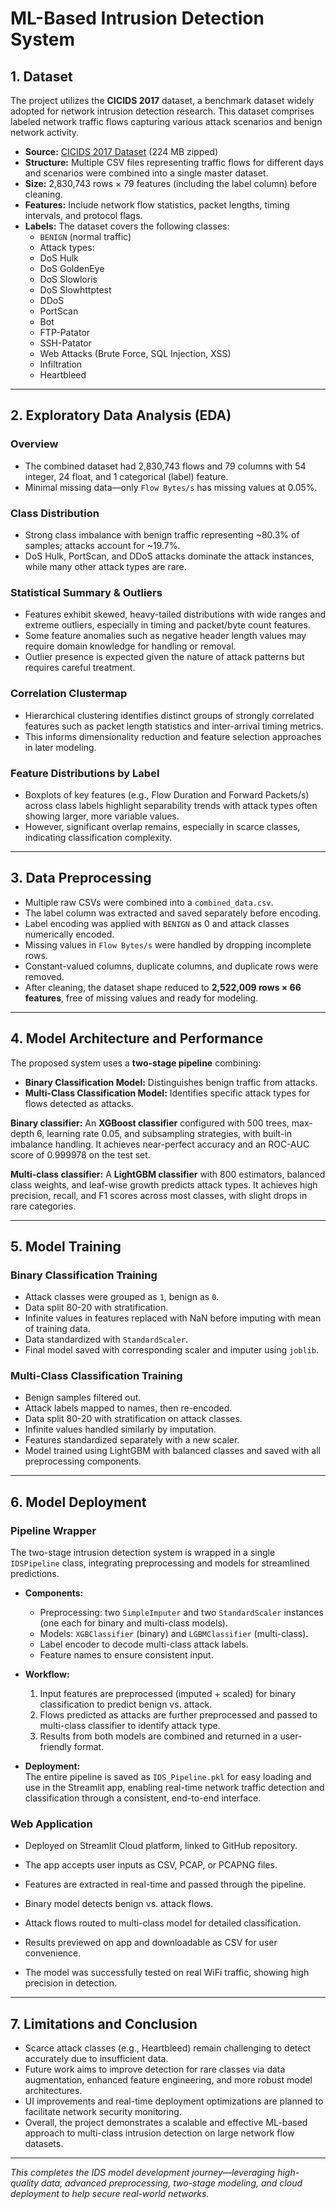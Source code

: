 # ML-Based Intrusion Detection System

## 1. Dataset

The project utilizes the **CICIDS 2017** dataset, a benchmark dataset widely adopted for network intrusion detection research. This dataset comprises labeled network traffic flows capturing various attack scenarios and benign network activity.

- **Source:** [CICIDS 2017 Dataset](http://cicresearch.ca/CICDataset/CIC-IDS-2017/Dataset/CIC-IDS-2017/CSVs/MachineLearningCSV.zip) (224 MB zipped)
- **Structure:** Multiple CSV files representing traffic flows for different days and scenarios were combined into a single master dataset.
- **Size:** 2,830,743 rows × 79 features (including the label column) before cleaning.
- **Features:** Include network flow statistics, packet lengths, timing intervals, and protocol flags.
- **Labels:** The dataset covers the following classes:
  - `BENIGN` (normal traffic)
  -  Attack types:
    - DoS Hulk
    - DoS GoldenEye
    - DoS Slowloris
    - DoS Slowhttptest
    - DDoS
    - PortScan
    - Bot
    - FTP-Patator
    - SSH-Patator
    - Web Attacks (Brute Force, SQL Injection, XSS)
    - Infiltration
    - Heartbleed

***

## 2. Exploratory Data Analysis (EDA)

### Overview

- The combined dataset had 2,830,743 flows and 79 columns with 54 integer, 24 float, and 1 categorical (label) feature.
- Minimal missing data—only `Flow Bytes/s` has missing values at 0.05%.

### Class Distribution

- Strong class imbalance with benign traffic representing ~80.3% of samples; attacks account for ~19.7%.
- DoS Hulk, PortScan, and DDoS attacks dominate the attack instances, while many other attack types are rare.

### Statistical Summary & Outliers

- Features exhibit skewed, heavy-tailed distributions with wide ranges and extreme outliers, especially in timing and packet/byte count features.
- Some feature anomalies such as negative header length values may require domain knowledge for handling or removal.
- Outlier presence is expected given the nature of attack patterns but requires careful treatment.

### Correlation Clustermap

- Hierarchical clustering identifies distinct groups of strongly correlated features such as packet length statistics and inter-arrival timing metrics.
- This informs dimensionality reduction and feature selection approaches in later modeling.

### Feature Distributions by Label

- Boxplots of key features (e.g., Flow Duration and Forward Packets/s) across class labels highlight separability trends with attack types often showing larger, more variable values.
- However, significant overlap remains, especially in scarce classes, indicating classification complexity.

***

## 3. Data Preprocessing

- Multiple raw CSVs were combined into a `combined_data.csv`.
- The label column was extracted and saved separately before encoding.
- Label encoding was applied with `BENIGN` as 0 and attack classes numerically encoded.
- Missing values in `Flow Bytes/s` were handled by dropping incomplete rows.
- Constant-valued columns, duplicate columns, and duplicate rows were removed.
- After cleaning, the dataset shape reduced to **2,522,009 rows × 66 features**, free of missing values and ready for modeling.

***

## 4. Model Architecture and Performance

The proposed system uses a **two-stage pipeline** combining:

- **Binary Classification Model:** Distinguishes benign traffic from attacks.
- **Multi-Class Classification Model:** Identifies specific attack types for flows detected as attacks.

**Binary classifier:** An **XGBoost classifier** configured with 500 trees, max-depth 6, learning rate 0.05, and subsampling strategies, with built-in imbalance handling. It achieves near-perfect accuracy and an ROC-AUC score of 0.999978 on the test set.

**Multi-class classifier:** A **LightGBM classifier** with 800 estimators, balanced class weights, and leaf-wise growth predicts attack types. It achieves high precision, recall, and F1 scores across most classes, with slight drops in rare categories.

***

## 5. Model Training

### Binary Classification Training

- Attack classes were grouped as `1`, benign as `0`.
- Data split 80-20 with stratification.
- Infinite values in features replaced with NaN before imputing with mean of training data.
- Data standardized with `StandardScaler`.
- Final model saved with corresponding scaler and imputer using `joblib`.

### Multi-Class Classification Training

- Benign samples filtered out.
- Attack labels mapped to names, then re-encoded.
- Data split 80-20 with stratification on attack classes.
- Infinite values handled similarly by imputation.
- Features standardized separately with a new scaler.
- Model trained using LightGBM with balanced classes and saved with all preprocessing components.

***

## 6. Model Deployment

### Pipeline Wrapper

The two-stage intrusion detection system is wrapped in a single `IDSPipeline` class, integrating preprocessing and models for streamlined predictions.

- **Components:**  
  - Preprocessing: two `SimpleImputer` and two `StandardScaler` instances (one each for binary and multi-class models).  
  - Models: `XGBClassifier` (binary) and `LGBMClassifier` (multi-class).  
  - Label encoder to decode multi-class attack labels.  
  - Feature names to ensure consistent input.

- **Workflow:**  
  1. Input features are preprocessed (imputed + scaled) for binary classification to predict benign vs. attack.  
  2. Flows predicted as attacks are further preprocessed and passed to multi-class classifier to identify attack type.  
  3. Results from both models are combined and returned in a user-friendly format.

- **Deployment:**  
  The entire pipeline is saved as `IDS_Pipeline.pkl` for easy loading and use in the Streamlit app, enabling real-time network traffic detection and classification through a consistent, end-to-end interface.


### Web Application

- Deployed on Streamlit Cloud platform, linked to GitHub repository.
- The app accepts user inputs as CSV, PCAP, or PCAPNG files.
- Features are extracted in real-time and passed through the pipeline.
- Binary model detects benign vs. attack flows.
- Attack flows routed to multi-class model for detailed classification.
- Results previewed on app and downloadable as CSV for user convenience.

- The model was successfully tested on real WiFi traffic, showing high precision in detection.

***

## 7. Limitations and Conclusion

- Scarce attack classes (e.g., Heartbleed) remain challenging to detect accurately due to insufficient data.
- Future work aims to improve detection for rare classes via data augmentation, enhanced feature engineering, and more robust model architectures.
- UI improvements and real-time deployment optimizations are planned to facilitate network security monitoring.
- Overall, the project demonstrates a scalable and effective ML-based approach to multi-class intrusion detection on large network flow datasets.

***

*This completes the IDS model development journey—leveraging high-quality data, advanced preprocessing, two-stage modeling, and cloud deployment to help secure real-world networks.*
